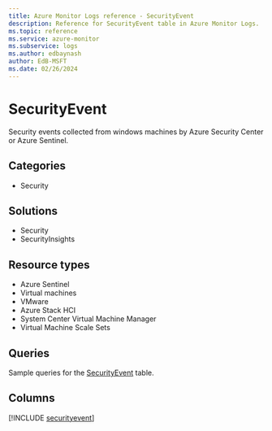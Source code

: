 ```yaml
---
title: Azure Monitor Logs reference - SecurityEvent
description: Reference for SecurityEvent table in Azure Monitor Logs.
ms.topic: reference
ms.service: azure-monitor
ms.subservice: logs
ms.author: edbaynash
author: EdB-MSFT
ms.date: 02/26/2024
---
```


# SecurityEvent

Security events collected from windows machines by Azure Security Center or Azure Sentinel.


## Categories

- Security

## Solutions

- Security
- SecurityInsights

## Resource types

- Azure Sentinel
- Virtual machines
- VMware
- Azure Stack HCI
- System Center Virtual Machine Manager
- Virtual Machine Scale Sets

## Queries

 Sample queries for the [SecurityEvent](../queries/securityevent.md) table.


## Columns
  
[!INCLUDE [securityevent](.././tables/includes/securityevent-include.md)]
